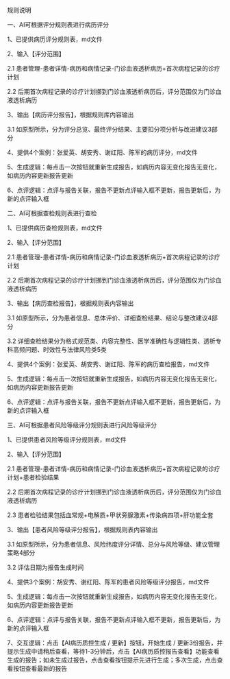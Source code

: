 规则说明

一、AI可根据评分规则表进行病历评分

1、已提供病历评分规则表，md文件

2、输入【评分范围】

2.1 患者管理-患者详情-病历和病情记录-门诊血液透析病历+首次病程记录的诊疗计划

2.2 后期首次病程记录的诊疗计划挪到门诊血液透析病历后，评分范围仅为门诊血液透析病历

3、输出【病历评分报告】，根据规则库内容输出

3.1 如原型所示，分为评分总览、最终评分结果、主要扣分项分析与改进建议3部分

4、提供4个案例：张爱英、胡安秀、谢红阳、陈军的病历评分，md文件

5、生成逻辑：每点击一次按钮就重新生成报告，如病历内容无变化报告无变化，如病历内容更新报告更新

6、点评逻辑：点评与报告关联，报告不更新点评输入框不更新，报告更新后，为新的点评输入框

二、AI可根据查检规则表进行查检

1、已提供病历查检规则表，md文件

2、输入【评分范围】

2.1 患者管理-患者详情-病历和病情记录-门诊血液透析病历+首次病程记录的诊疗计划

2.2 后期首次病程记录的诊疗计划挪到门诊血液透析病历后，评分范围仅为门诊血液透析病历

3、输出【病历查检报告】，根据规则表内容输出

3.1 如原型所示，分为患者信息、总体评价、详细查检结果、结论与整改建议4部分

3.2 详细查检结果分为格式规范类、内容完整性、医学准确性与逻辑性类、透析专科高频问题、时效性与法律风险类5类

4、提供4个案例：张爱英、胡安秀、谢红阳、陈军的病历查检报告，md文件

5、生成逻辑：每点击一次按钮就重新生成报告，如病历内容无变化报告无变化，如病历内容更新报告更新

6、点评逻辑：点评与报告关联，报告不更新点评输入框不更新，报告更新后，为新的点评输入框

三、AI可根据患者风险等级评分规则表进行风险等级评分

1、已提供患者风险等级评分规则表，md文件

2、输入【评分范围】

2.1 患者管理-患者详情-病历和病情记录-门诊血液透析病历+首次病程记录的诊疗计划+患者检验结果

2.2 后期首次病程记录的诊疗计划挪到门诊血液透析病历后，评分范围仅为门诊血液透析病历

2.3 患者检验结果包括血常规+电解质+甲状旁腺激素+传染病四项+肝功能全套

3、输出【患者风险等级评分报告】，根据规则表内容输出

3.1 如原型所示，分为患者信息、风险纬度评分详情、总分与风险等级、建议管理策略4部分

3.2 评估日期为报告生成时间

4、提供3个案例：胡安秀、谢红阳、陈军的患者风险等级评分报告，md文件

5、生成逻辑：每点击一次按钮就重新生成报告，如病历内容无变化报告无变化，如病历内容更新报告更新

6、点评逻辑：点评与报告关联，报告不更新点评输入框不更新，报告更新后，为新的点评输入框

7、交互逻辑：点击【AI病历质控生成 / 更新】按钮，开始生成 / 更新3份报告，并提示生成中请稍后查看，等待1-3分钟后，点击【AI病历质控报告查看】功能查看生成的报告；如未生成过报告，点击查看按钮提示先进行生成；多次生成，点击查看按钮查看最新的报告